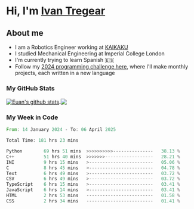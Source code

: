 # Hi, I'm [Ivan Tregear](https://www.linkedin.com/in/ivantregear/)

## About me

* I am a Robotics Engineer working at [KAIKAKU](https://github.com/KAIKAKU-AI)
* I studied Mechanical Engineering at Imperial College London
* I'm currently trying to learn Spanish :es:
* Follow my [2024 programming challenge here](https://github.com/ITregear?tab=repositories), where I'll make monthly projects, each written in a new language


### My GitHub Stats

<a href="#my-github-stats">
  <img align="center" src="https://github-readme-stats.vercel.app/api?username=itregear&count_private=true&show_icons=true&include_all_commits=true&theme=material-palenight" alt="Euan's github stats" />
</a>

<a href="#my-github-stats">
  <img align="center" src="https://github-readme-stats.vercel.app/api/top-langs/?username=itregear&layout=compact&theme=material-palenight" />
</a>

### My Week in Code
<!--START_SECTION:waka-->

```rust
From: 14 January 2024 - To: 06 April 2025

Total Time: 181 hrs 23 mins

Python        69 hrs 51 mins  >>>>>>>>>>---------------   38.13 %
C++           51 hrs 40 mins  >>>>>>>------------------   28.21 %
INI           9 hrs 15 mins   >------------------------   05.06 %
C             8 hrs 45 mins   >------------------------   04.78 %
Text          6 hrs 49 mins   >------------------------   03.72 %
CSV           6 hrs 49 mins   >------------------------   03.72 %
TypeScript    6 hrs 15 mins   >------------------------   03.41 %
JavaScript    6 hrs 14 mins   >------------------------   03.41 %
HTML          2 hrs 53 mins   -------------------------   01.58 %
CSS           2 hrs 34 mins   -------------------------   01.41 %
```

<!--END_SECTION:waka-->
